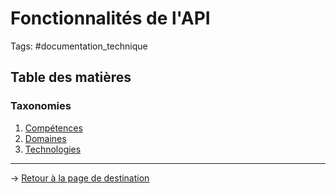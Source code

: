 # Fonctionnalités de l'API
Tags: #documentation_technique

## Table des matières
### Taxonomies
1. [Compétences](/documentation_technique/fonctionnalites-api/taxonomie-competences.md)
2. [Domaines](/documentation_technique/fonctionnalites-api/taxonomie-domaines.md)
3. [Technologies](/documentation_technique/fonctionnalites-api/taxonomie-technologies.md)

---
→ [Retour à la page de destination](/Index.md)
